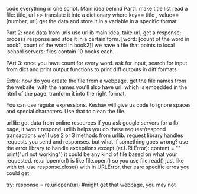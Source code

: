 code everything in one script. 
Main idea behind Part1: make title list
	read a file: title, url >> translate it into a dictionary where key== title , value==[number, url]
	get the data and store it in a variable in a specific format

Part 2:
	read data from urls
	use urllib
	main idea, take url, get a response; process response and stoe it in a certain form. 
	[word: [count of the word in book1, count of the word in book2]]
	we have a file that points to local ischool servers; files contain 10 books each. 

PArt 3: 
	once you have count for every word.
	ask for input, search for input from dict and print output
	functions to print diff outputs in diff formats

Extra:
	how do you create the file from a webpage. get the file names from the website. with the names you'll also have url, which is embedded in the html of the page. 
	tranform it into the right format. 

You can use regular expressions. Keshav will give us code to ignore spaces and special characters. Use that to clean the file. 

urllib: get data from online resources
	if you ask google servers for a fb page, it won't respond. 
	urllib helps you do these request/respond transactions
	we'll use 2 or 3 methods from urllib. 
	request library handles requests you send and responses. but what if something goes wrong? use the error library to handle exceptions
		except (er.URLError):
			content = ""
			print("url not working")
	it could be any kind of file based on what your requested. 
		re.urlopen(url) is like file.open()
		so you use file.read() just like with txt. use response.close()
	with in URLError, ther eare specific erros you could get. 

try:
	response = re.urlopen(url) #might get that webpage, you may not
	